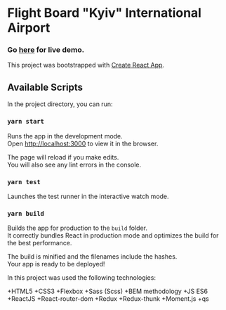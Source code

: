 
# Flight Board "Kyiv" International Airport

### Go **[here](https://airport-kyiv.netlify.app/)** for live demo.

This project was bootstrapped with [Create React App](https://github.com/facebook/create-react-app).

## Available Scripts

In the project directory, you can run:

### `yarn start`

Runs the app in the development mode.<br />
Open [http://localhost:3000](http://localhost:3000) to view it in the browser.

The page will reload if you make edits.<br />
You will also see any lint errors in the console.

### `yarn test`

Launches the test runner in the interactive watch mode.<br />

### `yarn build`

Builds the app for production to the `build` folder.<br />
It correctly bundles React in production mode and optimizes the build for the best performance.

The build is minified and the filenames include the hashes.<br />
Your app is ready to be deployed!




In this project was used the following technologies:

+HTML5
+CSS3
+Flexbox
+Sass (Scss)
+BEM methodology
+JS ES6
+ReactJS
+React-router-dom
+Redux
+Redux-thunk
+Moment.js
+qs